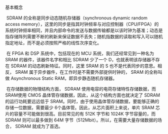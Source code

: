 基本概念

​	SDRAM 的全称是同步动态随机存储器（synchronous dynamic random access memory），这里的同步是指其时钟频率与对应控制器（CPU/FPGA）的系统时钟频率相同，并且内部命令的发送与数据传输都是以该时钟为基准；动态是指存储阵列需要不断的刷新来保证数据不丢失；随机指数据的读取和写入可以随机指定地址，而不是必须按照严格的线性次序变化。 

​	在 FPGA 和 DSP 系统中，包括现在的 MCU 系统，我们还经常见到一种名为 SRAM 的器件，该器件名字和相比 SDRAM 少了一个 D，也就表明该存储器不存在 SDRAM 的动态刷新特征。同时，这里 SRAM 的 S 也不是代表同步的意思。相反， SRAM 属于异步器件，在工作时是不需要外部提供时钟的， SRAM 的全称叫做 Asynchronous Static RAM，即异步静态随机存储器。 	

​	在存储数据的物理结构方面， SDRAM 使用电容的电荷存储特性存储数据，而 SRAM使用 CMOS 晶体管存储数据，因此，从这个结构方面也就决定了 SDRAM 的运行功耗要远远低于 SRAM。同时，由于使用晶体管存储数据，要能够正确的存储一位数据，需要最少 6个晶体管。因此，从芯片面积上来说，单片 SRAM 芯片的容量不可能做到很高。目前常见的有 512K 字节和 1024K 字节容量的，而 SDRAM 则可以最多做到 64M 字节（512Mbit）。所以，在需要大量存储数据的场合， SDRAM 就成为了首选。 

